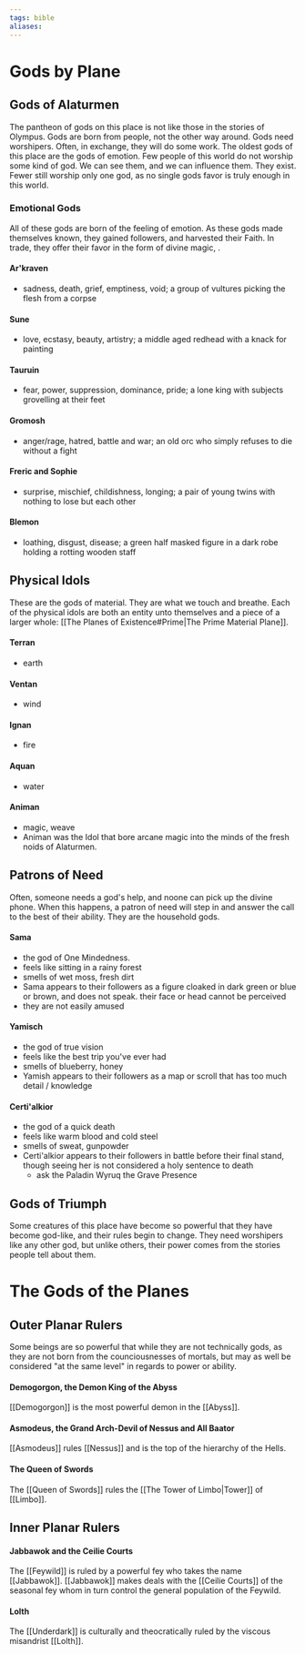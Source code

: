 ```yaml
---
tags: bible
aliases: 
---
```

# Gods by Plane
## Gods of Alaturmen
The pantheon of gods on this place is not like those in the stories of Olympus. Gods are born from people, not the other way around. Gods need worshipers. Often, in exchange, they will do some work. The oldest gods of this place are the gods of emotion. Few people of this world do not worship some kind of god. We can see them, and we can influence them. They exist. Fewer still worship only one god, as no single gods favor is truly enough in this world.

### Emotional Gods
All of these gods are born of the feeling of emotion. As these gods made themselves known, they gained followers, and harvested their Faith. In trade, they offer their favor in the form of divine magic, .

#### Ar'kraven 
- sadness, death, grief, emptiness, void; a group of vultures picking the flesh from a corpse

#### Sune
- love, ecstasy, beauty, artistry; a middle aged redhead with a knack for painting

#### Tauruin
- fear, power, suppression, dominance, pride; a lone king with subjects grovelling at their feet

#### Gromosh
- anger/rage, hatred, battle and war; an old orc who simply refuses to die without a fight

#### Freric and Sophie
- surprise, mischief, childishness, longing; a pair of young twins with nothing to lose but each other

#### Blemon
- loathing, disgust, disease; a green half masked figure in a dark robe holding a rotting wooden staff


## Physical Idols
These are the gods of material. They are what we touch and breathe. Each of the physical idols are both an entity unto themselves and a piece of a larger whole: [[The Planes of Existence#Prime|The Prime Material Plane]].

#### Terran
- earth

#### Ventan
- wind

#### Ignan 
- fire

#### Aquan 
- water

#### Animan
- magic, weave
- Animan was the Idol that bore arcane magic into the minds of the fresh noids of Alaturmen.

## Patrons of Need
Often, someone needs a god's help, and noone can pick up the divine phone. When this happens, a patron of need will step in and answer the call to the best of their ability. They are the household gods.

#### Sama
- the god of One Mindedness.
- feels like sitting in a rainy forest
- smells of wet moss, fresh dirt
- Sama appears to their followers as a figure cloaked in dark green or blue or brown, and does not speak. their face or head cannot be perceived
- they are not easily amused

#### Yamisch
- the god of true vision
- feels like the best trip you've ever had
- smells of blueberry, honey
- Yamish appears to their followers as a map or scroll that has too much detail / knowledge

#### Certi'alkior
- the god of a quick death
- feels like warm blood and cold steel
- smells of sweat, gunpowder
- Certi'alkior appears to their followers in battle before their final stand, though seeing her is not considered a holy sentence to death
	- ask the Paladin Wyruq the Grave Presence

## Gods of Triumph
Some creatures of this place have become so powerful that they have become god-like, and their rules begin to change. They need worshipers like any other god, but unlike others, their power comes from the stories people tell about them. 

####

# The Gods of the Planes
## Outer Planar Rulers
Some beings are so powerful that while they are not technically gods, as they are not born from the counciousnesses of mortals, but may as well be considered "at the same level" in regards to power or ability.

#### Demogorgon, the Demon King of the Abyss
[[Demogorgon]] is the most powerful demon in the [[Abyss]].
#### Asmodeus, the Grand Arch-Devil of Nessus and All Baator
[[Asmodeus]] rules [[Nessus]] and is the top of the hierarchy of the Hells.
#### The Queen of Swords
The [[Queen of Swords]] rules the [[The Tower of Limbo|Tower]] of [[Limbo]].



## Inner Planar Rulers
#### Jabbawok and the Ceilie Courts
The [[Feywild]] is ruled by a powerful fey who takes the name [[Jabbawok]]. [[Jabbawok]] makes deals with the [[Ceilie Courts]] of the seasonal fey whom in turn control the general population of the Feywild.

#### Lolth
The [[Underdark]] is culturally and theocratically ruled by the viscous misandrist [[Lolth]].